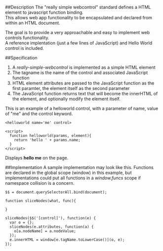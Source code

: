 ##Description
The "really simple webcontrol" standard defines a HTML element to javascript function binding.    
This allows web app functionality to be encapsulated and declared from within an HTML document.    
    
The goal is to provide a very approachable and easy to implement web controls functionality.    
A reference implentation (just a few lines of JavaScript) and Hello World control is included.    

##Specification
1. A *really-simple-webcontrol* is implemented as a simple HTML element    
2. The tagname is the name of the control and associated JavaScript function    
3. HTML element attributes are passed to the JavaScript function as the first paramter, the element itself as the second parameter    
4. The JavaScript function returns text that will become the innerHTML of the element, and optionally modify the element itself.    

This is an example of a helloworld control, with a parameter of name, value of "me" and the control keyword.    
````
<helloworld name='me' control>

<script>
  function helloworld(params, element){
    return 'hello ' + params.name;
  }
</script>
````

Displays **hello me** on the page.    

##Implementation
A sample implementation may look like this.  Functions are declared in the global scope (window) in this example, but implementations could put all functions in a *window.funcs* scope if namespace collision is a concern.    

````
$$ = document.querySelectorAll.bind(document);

function sliceNodes(what, func){

}

sliceNodes($$('[control]'), function(e) {
  var o = {};
  sliceNodes(e.attributes, function(a) {
    o[a.nodeName] = a.nodeValue;
  });
  e.innerHTML = window[e.tagName.toLowerCase()](o, e);
});
````
